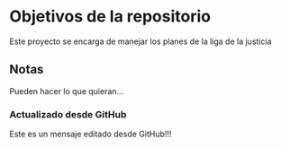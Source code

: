 # Objetivos de la repositorio

Este proyecto se encarga de manejar los planes de la liga de la justicia


## Notas
Pueden hacer lo que quieran...

### Actualizado desde GitHub

Este es un mensaje editado desde GitHub!!!
